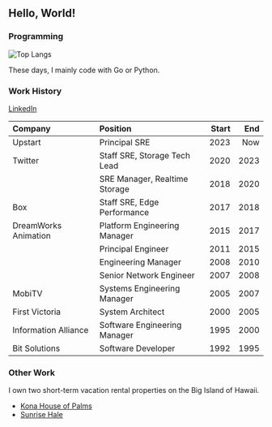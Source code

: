 ## Hello, World!

### Programming

![Top Langs](https://github-readme-stats.vercel.app/api/top-langs/?username=bandarji&theme=dark&layout=compact&hide=Assembly,CSS,Pascal,HTML,Javascript,VBScript,VBA)

These days, I mainly code with Go or Python.

### Work History

[LinkedIn](https://linkedin.com/in/bandarji)

| Company | Position | Start | End |
| :--- | :--- | ---: | ---: |
| Upstart | Principal SRE | 2023 | Now |
| Twitter | Staff SRE, Storage Tech Lead | 2020 | 2023 |
| | SRE Manager, Realtime Storage | 2018 | 2020 |
| Box | Staff SRE, Edge Performance | 2017 | 2018 |
| DreamWorks Animation | Platform Engineering Manager | 2015 | 2017 |
| | Principal Engineer | 2011 | 2015 |
| | Engineering Manager | 2008 | 2010 |
| | Senior Network Engineer | 2007 | 2008 |
| MobiTV | Systems Engineering Manager | 2005 | 2007 |
| First Victoria | System Architect | 2000 | 2005 |
| Information Alliance | Software Engineering Manager | 1995 | 2000 |
| Bit Solutions | Software Developer | 1992 | 1995 |

### Other Work

I own two short-term vacation rental properties on the Big Island of Hawaii.

- [Kona House of Palms](https://konahop.com/)
- [Sunrise Hale](https://sunrisehale.com/)
